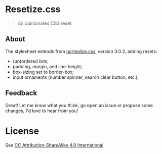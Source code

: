# Resetize.css

> An opinionated CSS reset.

## About

The stylesheet extends from [normalize.css](http://necolas.github.io/normalize.css/), version 3.0.2, adding resets:

- (un)ordered lists;
- padding, margin, and line-height;
- box-sizing set to border-box;
- input ornaments (number spinner, search clear button, etc.);

## Feedback

Great! Let me know what you think, go open an issue or propose some changes, I'd love to hear from you!

# License

See [CC Attribution-ShareAlike 4.0 International](http://creativecommons.org/licenses/by-sa/4.0/deed.en_US)
